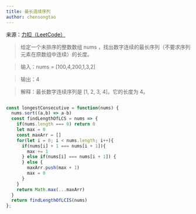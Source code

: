 ```yaml
---
title: 最长连续序列
author: chensongtao
---
```


来源：[力扣（LeetCode）](https://leetcode-cn.com/problems/longest-consecutive-sequence)

> 给定一个未排序的整数数组 nums ，找出数字连续的最长序列（不要求序列元素在原数组中连续）的长度。


> 输入：nums = [100,4,200,1,3,2]

> 输出：4

> 解释：最长数字连续序列是 [1, 2, 3, 4]。它的长度为 4。

```js

const longestConsecutive = function(nums) {
  nums.sort((a,b) => a-b)
  const findLengthOfLCS = nums => {
    if(nums.length === 0) return 0
    let max = 0
    const maxArr = []
    for(let i = 0; i < nums.length; i++){
      if(nums[i] + 1 === nums[i + 1]){
        max += 1
      } else if(nums[i] === nums[i + 1]) {
      } else {
        maxArr.push(max + 1)
        max = 0
      }
    }
    return Math.max(...maxArr)
  }
  return findLengthOfLCIS(nums)
};

```


